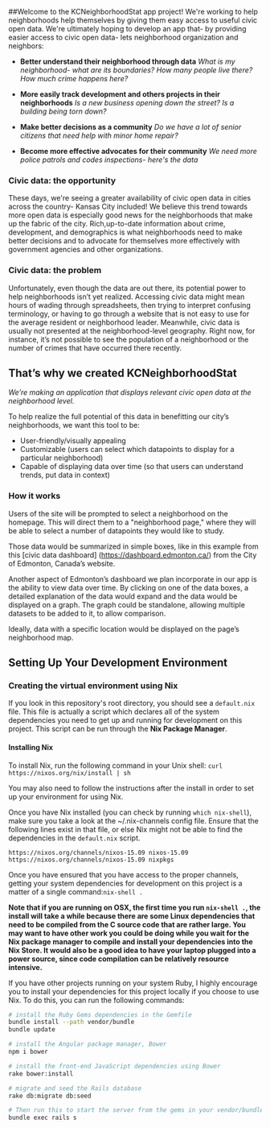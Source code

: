 ##Welcome
to the KCNeighborhoodStat app project! We're working  to help neighborhoods help themselves by giving them easy access to useful civic open data.
We're ultimately hoping to develop an app that- by providing easier access to civic open data- lets neighborhood
organization and neighbors:

*  **Better understand their neighborhood through data**
*What is my neighborhood- what are its boundaries? How many people live there? How much crime happens here?*

*  **More easily track development and others projects in their neighborhoods**
*Is a new business opening  down the street? Is a building being torn down?*

*  **Make better decisions as a community**
*Do we have a lot of senior citizens that need help with minor home repair?*

*  **Become more effective advocates for their community**
*We need more police patrols and codes inspections- here's the data*

### Civic data: the opportunity

These days, we're seeing a greater availability of civic open data in cities
across the country- Kansas City included! We believe this trend towards more open data is especially good news for
the neighborhoods that make up the fabric of the city. Rich,up-to-date information about crime, development, and demographics is what neighborhoods need to make better decisions and to advocate for themselves more effectively with government agencies and other organizations.

### Civic data: the problem

Unfortunately, even though the data are out there,  its potential power to help neighborhoods isn’t yet realized.
Accessing civic data might mean hours of wading through spreadsheets, then trying to interpret confusing terminology, or having to go through a website that is not easy to use for the average resident or neighborhood leader.
Meanwhile, civic data is usually not presented at the neighborhood-level geography. Right now, for instance, it’s not possible to see the population of a neighborhood or the number of crimes that have occurred there recently. 

## That’s why we created KCNeighborhoodStat
*We’re making an application that displays relevant civic open data at the neighborhood level.*

To help realize the full potential of this data in benefitting our city’s neighborhoods, we want this tool to be:

* User-friendly/visually appealing
* Customizable (users can select which datapoints to display for a particular neighborhood)
* Capable of displaying data over time (so that users can understand trends, put data in context)

### How it works
Users of the site will be prompted to select a neighborhood on the homepage. This will direct them to a "neighborhood page," 
where they will be able to select a number of datapoints they would like to study. 

Those data would be summarized in simple boxes, like in this example from this [civic data dashboard] (https://dashboard.edmonton.ca/) from the City of Edmonton, Canada’s website. 

Another aspect of Edmonton’s dashboard we plan incorporate in our app is the ability to view data over time. By clicking on one of the data boxes, a detailed explanation of the data would expand and the data would be displayed on a graph. The graph could be standalone, allowing multiple datasets to be added to it, to allow comparison.

Ideally, data with a specific location would be displayed on the page’s neighborhood map.

## Setting Up Your Development Environment

### Creating the virtual environment using Nix
If you look in this repository's root directory, you should see a `default.nix` file.  This file is actually a script which declares all of the system dependencies you need to get up and running for development on this project.  This script can be run through the **Nix Package Manager**. 

#### Installing Nix

To install Nix, run the following command in your Unix shell:
`curl https://nixos.org/nix/install | sh`

You may also need to follow the instructions after the install in order to set up your environment for using Nix.

Once you have Nix installed (you can check by running `which nix-shell`), make sure you take a look at the ~/.nix-channels config file.  Ensure that the following lines exist in that file, or else Nix might not be able to find the dependencies in the `default.nix` script.

```
https://nixos.org/channels/nixos-15.09 nixos-15.09
https://nixos.org/channels/nixos-15.09 nixpkgs
```

Once you have ensured that you have access to the proper channels, getting your system dependencies for development on this project is a matter of a single command:`nix-shell .`

**Note that if you are running on OSX, the first time you run `nix-shell .`, the install will take a while because there are some Linux dependencies that need to be compiled from the C source code that are rather large.  You may want to have other work you could be doing while you wait for the Nix package manager to compile and install your dependencies into the Nix Store.  It would also be a good idea to have your laptop plugged into a power source, since code compilation can be relatively resource intensive.**

If you have other projects running on your system Ruby, I highly encourage you to install your dependencies for this project locally if you choose to use Nix.  To do this, you can run the following commands:

```bash
# install the Ruby Gems dependencies in the Gemfile
bundle install --path vendor/bundle
bundle update

# install the Angular package manager, Bower
npm i bower

# install the front-end JavaScript dependencies using Bower
rake bower:install

# migrate and seed the Rails database
rake db:migrate db:seed

# Then run this to start the server from the gems in your vendor/bundle
bundle exec rails s
```
